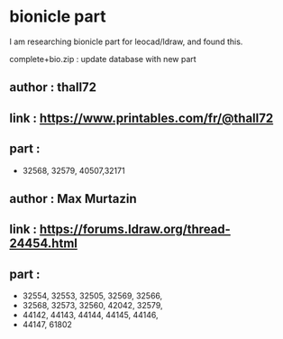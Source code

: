 # bionicle part
I am researching bionicle part for leocad/ldraw, and found this.

complete+bio.zip : update database with new part

## author : thall72
## link : https://www.printables.com/fr/@thall72
## part :
- 32568, 32579, 40507,32171

## author : Max Murtazin
## link : https://forums.ldraw.org/thread-24454.html
## part :
- 32554, 32553, 32505, 32569, 32566, 
- 32568, 32573, 32560, 42042, 32579,
- 44142, 44143, 44144, 44145, 44146,
- 44147, 61802
